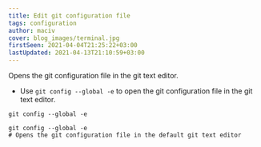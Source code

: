 ```yaml
---
title: Edit git configuration file
tags: configuration
author: maciv
cover: blog_images/terminal.jpg
firstSeen: 2021-04-04T21:25:22+03:00
lastUpdated: 2021-04-13T21:10:59+03:00
---
```


Opens the git configuration file in the git text editor.

- Use `git config --global -e` to open the git configuration file in the git text editor.

```shell
git config --global -e
```

```shell
git config --global -e
# Opens the git configuration file in the default git text editor
```
